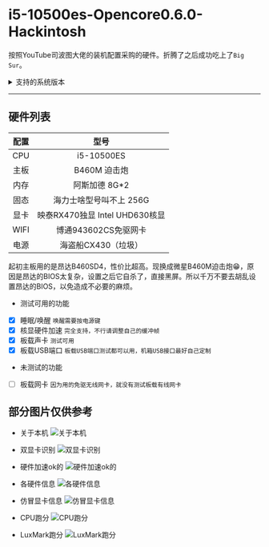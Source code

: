 # i5-10500es-Opencore0.6.0-Hackintosh
按照YouTube司波图大佬的装机配置采购的硬件。折腾了之后成功吃上了`Big Sur`。

<details>
  <summary>支持的系统版本</summary>
  
- macOS Catalina 10.15.6 
- macOS Big Sur 11 Beta

</details>


<hr>


## 硬件列表

|  配置     | 型号    |
|  :----:  | :----:  |
| CPU  | i5-10500ES |
| 主板  | B460M 迫击炮 |
| 内存  | 阿斯加德 8G*2 |
| 固态  | 海力士啥型号叫不上 256G  |
| 显卡  | 映泰RX470独显 Intel UHD630核显  |
| WIFI  | 博通943602CS免驱网卡  |
| 电源  | 海盗船CX430（垃圾）  |


起初主板用的是昂达B460SD4，性价比超高。现换成微星B460M迫击炮😁，原因是昂达的BIOS太复杂，设置之后它自杀了，直接黑屏。所以千万不要去胡乱设置昂达的BIOS，以免造成不必要的麻烦。


- 测试可用的功能
 - [x] 睡眠/唤醒 `唤醒需要按电源键`
 - [x] 核显硬件加速 `完全支持，不行请调整自己的缓冲帧`
 - [x] 板载声卡 `测试可用`
 - [x] 板载USB端口 `板载USB端口测试都可以用，机箱USB接口最好自己定制`
 
- 未测试的功能 
 - [ ] 板载网卡 `因为用的免驱无线网卡，就没有测试板载有线网卡`





## 部分图片仅供参考

* 关于本机
![关于本机](https://raw.githubusercontent.com/AndroidDeals/i510500es-MSIB460m-Mortar-Hackintosh/master/screenshots/1.png)

* 双显卡识别
![双显卡识别](https://raw.githubusercontent.com/AndroidDeals/i510500es-MSIB460m-Mortar-Hackintosh/master/screenshots/2.png)

* 硬件加速ok的
![硬件加速ok的](https://raw.githubusercontent.com/AndroidDeals/i510500es-MSIB460m-Mortar-Hackintosh/master/screenshots/3.png)

* 各硬件信息
![各硬件信息](https://raw.githubusercontent.com/AndroidDeals/i510500es-MSIB460m-Mortar-Hackintosh/master/screenshots/4.png)

* 仿冒显卡信息
![仿冒显卡信息](https://raw.githubusercontent.com/AndroidDeals/i510500es-MSIB460m-Mortar-Hackintosh/master/screenshots/5.png)

* CPU跑分
![CPU跑分](https://raw.githubusercontent.com/AndroidDeals/i510500es-MSIB460m-Mortar-Hackintosh/master/screenshots/cpu.png)

* LuxMark跑分
![LuxMark跑分](https://raw.githubusercontent.com/AndroidDeals/i510500es-MSIB460m-Mortar-Hackintosh/master/screenshots/lux.png)
